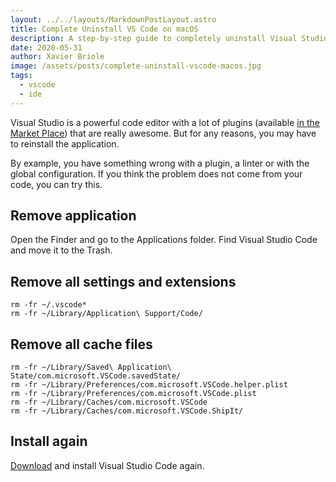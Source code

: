 ```yaml
---
layout: ../../layouts/MarkdownPostLayout.astro
title: Complete Uninstall VS Code on macOS
description: A step-by-step guide to completely uninstall Visual Studio Code on macOS, removing all settings, extensions, and cache files for a fresh start.
date: 2020-05-31
author: Xavier Briole
image: /assets/posts/complete-uninstall-vscode-macos.jpg
tags:
  - vscode
  - ide
---
```


Visual Studio is a powerful code editor with a lot of plugins (available [in the Market Place](https://marketplace.visualstudio.com/VSCode)) that are really awesome. But for any reasons, you may have to reinstall the application.

By example, you have something wrong with a plugin, a linter or with the global configuration. If you think the problem does not come from your code, you can try this.

## Remove application

Open the Finder and go to the Applications folder. Find Visual Studio Code and move it to the Trash.

## Remove all settings and extensions

```shell
rm -fr ~/.vscode*
rm -fr ~/Library/Application\ Support/Code/
```

## Remove all cache files

```shell
rm -fr ~/Library/Saved\ Application\ State/com.microsoft.VSCode.savedState/
rm -fr ~/Library/Preferences/com.microsoft.VSCode.helper.plist
rm -fr ~/Library/Preferences/com.microsoft.VSCode.plist
rm -fr ~/Library/Caches/com.microsoft.VSCode
rm -fr ~/Library/Caches/com.microsoft.VSCode.ShipIt/
```

## Install again

[Download](https://code.visualstudio.com) and install Visual Studio Code again.
